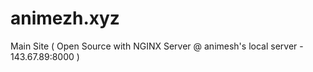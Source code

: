 # animezh.xyz
Main Site ( Open Source with NGINX Server @ animesh's local server - 143.67.89:8000 )
